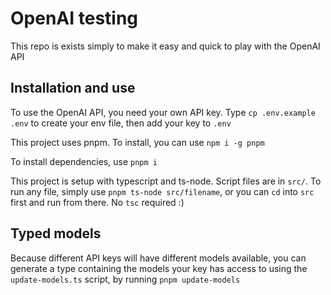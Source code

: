 # OpenAI testing

This repo is exists simply to make it easy and quick to play with the OpenAI API

## Installation and use

To use the OpenAI API, you need your own API key. Type `cp .env.example .env` to create your env file, then add your key to `.env`

This project uses pnpm. To install, you can use `npm i -g pnpm`

To install dependencies, use `pnpm i`

This project is setup with typescript and ts-node. Script files are in `src/`. To run any file, simply use `pnpm ts-node src/filename`, or you can `cd` into `src` first and run from there. No `tsc` required :)

## Typed models

Because different API keys will have different models available, you can generate a type containing the models your key has access to using the `update-models.ts` script, by running `pnpm update-models`
